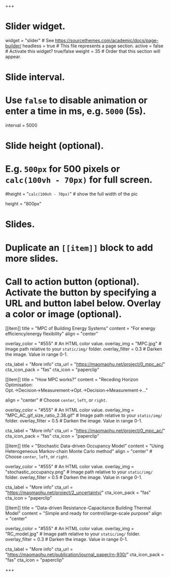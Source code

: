 +++
# Slider widget.
widget = "slider"  # See https://sourcethemes.com/academic/docs/page-builder/
headless = true  # This file represents a page section.
active = false  # Activate this widget? true/false
weight = 35  # Order that this section will appear.

# Slide interval.
# Use `false` to disable animation or enter a time in ms, e.g. `5000` (5s).
interval = 5000

# Slide height (optional).
# E.g. `500px` for 500 pixels or `calc(100vh - 70px)` for full screen.
#height = "`calc(100vh - 70px)`"  # show the full width of the pic

height = "800px"

# Slides.
# Duplicate an `[[item]]` block to add more slides.

# Call to action button (optional). Activate the button by specifying a URL and button label below. Overlay a color or image (optional).

[[item]]
  title = "MPC of Building Energy Systems"
  content = "For energy efficiency/energy flexibility"
  align = "center"

  overlay_color = "#555"  # An HTML color value.
  overlay_img = "MPC.jpg"  # Image path relative to your `static/img/` folder.
  overlay_filter = 0.3  # Darken the image. Value in range 0-1.

  cta_label = "More info"
  cta_url = "https://maomaohu.net/project/0_mpc_ac/"
  cta_icon_pack = "fas"
  cta_icon = "paperclip"



[[item]]
  title = "How MPC works?"
  content = "Receding Horizon Optimisation: Opt.&rarr;Decision&rarr;Measurement&rarr;Opt.&rarr;Decision&rarr;Measurement&rarr;..."

  align = "center"  # Choose `center`, `left`, or `right`.

  overlay_color = "#555"  # An HTML color value.
  overlay_img = "MPC_AC_gif_size_ratio_2.38.gif"  # Image path relative to your `static/img/` folder.
  overlay_filter = 0.5  # Darken the image. Value in range 0-1.

  cta_label = "More info"
  cta_url = "https://maomaohu.net/project/0_mpc_ac/"
  cta_icon_pack = "fas"
  cta_icon = "paperclip"



[[item]]
  title = "Stochastic Data-driven Occupancy Model"
  content = "Using Heterogeneous Markov-chain Monte Carlo method"
  align = "center"  # Choose `center`, `left`, or `right`.

  overlay_color = "#555"  # An HTML color value.
  overlay_img = "stochastic_occupancy.png"  # Image path relative to your `static/img/` folder.
  overlay_filter = 0.5  # Darken the image. Value in range 0-1.

  cta_label = "More info"
  cta_url = "https://maomaohu.net/project/2_uncertainty/"
  cta_icon_pack = "fas"
  cta_icon = "paperclip"



[[item]]
  title = "Data-driven Resistance-Capacitance Building Thermal Model"
  content = "Simple and ready for control/large-scale purpose"
  align = "center"

  overlay_color = "#555"  # An HTML color value.
  overlay_img = "RC_model.jpg"  # Image path relative to your `static/img/` folder.
  overlay_filter = 0.3  # Darken the image. Value in range 0-1.



  cta_label = "More info"
  cta_url = "https://maomaohu.net/publication/journal_paper/rn-930/"
  cta_icon_pack = "fas"
  cta_icon = "paperclip"

+++
